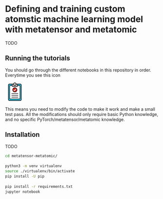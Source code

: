 # Defining and training custom atomstic machine learning model with metatensor and metatomic

TODO


## Running the tutorials

You should go through the different notebooks in this repository in order.
Everytime you see this icon

![task icon](img/clipboard.png)

This means you need to modify the code to make it work and make a small test
pass. All the modifications should only require basic Python knowledge, and no
specific PyTorch/metatensor/metatomic knowledge.

## Installation

TODO

```bash
cd metatensor-metatomic/

python3 -m venv virtualenv
source ./virtualenv/bin/activate
pip install -U pip

pip install -r requirements.txt
jupyter notebook
```
